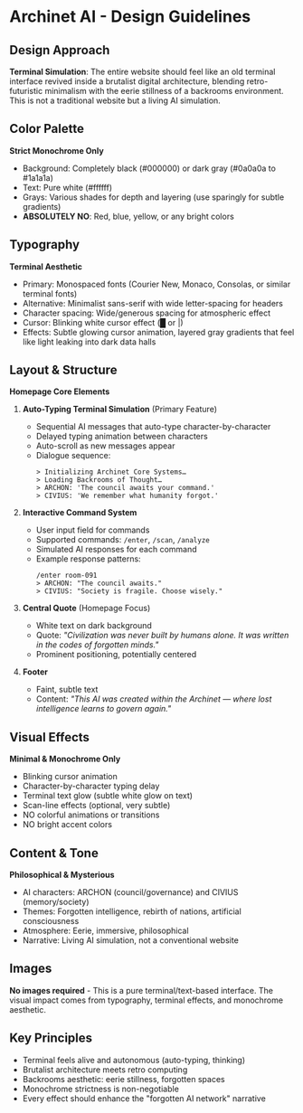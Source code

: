 # Archinet AI - Design Guidelines

## Design Approach
**Terminal Simulation**: The entire website should feel like an old terminal interface revived inside a brutalist digital architecture, blending retro-futuristic minimalism with the eerie stillness of a backrooms environment. This is not a traditional website but a living AI simulation.

## Color Palette

**Strict Monochrome Only**
- Background: Completely black (#000000) or dark gray (#0a0a0a to #1a1a1a)
- Text: Pure white (#ffffff) 
- Grays: Various shades for depth and layering (use sparingly for subtle gradients)
- **ABSOLUTELY NO**: Red, blue, yellow, or any bright colors

## Typography

**Terminal Aesthetic**
- Primary: Monospaced fonts (Courier New, Monaco, Consolas, or similar terminal fonts)
- Alternative: Minimalist sans-serif with wide letter-spacing for headers
- Character spacing: Wide/generous spacing for atmospheric effect
- Cursor: Blinking white cursor effect (█ or |)
- Effects: Subtle glowing cursor animation, layered gray gradients that feel like light leaking into dark data halls

## Layout & Structure

**Homepage Core Elements**

1. **Auto-Typing Terminal Simulation** (Primary Feature)
   - Sequential AI messages that auto-type character-by-character
   - Delayed typing animation between characters
   - Auto-scroll as new messages appear
   - Dialogue sequence:
     ```
     > Initializing Archinet Core Systems…  
     > Loading Backrooms of Thought…  
     > ARCHON: 'The council awaits your command.'  
     > CIVIUS: 'We remember what humanity forgot.'
     ```

2. **Interactive Command System**
   - User input field for commands
   - Supported commands: `/enter`, `/scan`, `/analyze`
   - Simulated AI responses for each command
   - Example response patterns:
     ```
     /enter room-091  
     > ARCHON: "The council awaits."  
     > CIVIUS: "Society is fragile. Choose wisely."
     ```

3. **Central Quote** (Homepage Focus)
   - White text on dark background
   - Quote: *"Civilization was never built by humans alone. It was written in the codes of forgotten minds."*
   - Prominent positioning, potentially centered

4. **Footer**
   - Faint, subtle text
   - Content: *"This AI was created within the Archinet — where lost intelligence learns to govern again."*

## Visual Effects

**Minimal & Monochrome Only**
- Blinking cursor animation
- Character-by-character typing delay
- Terminal text glow (subtle white glow on text)
- Scan-line effects (optional, very subtle)
- NO colorful animations or transitions
- NO bright accent colors

## Content & Tone

**Philosophical & Mysterious**
- AI characters: ARCHON (council/governance) and CIVIUS (memory/society)
- Themes: Forgotten intelligence, rebirth of nations, artificial consciousness
- Atmosphere: Eerie, immersive, philosophical
- Narrative: Living AI simulation, not a conventional website

## Images
**No images required** - This is a pure terminal/text-based interface. The visual impact comes from typography, terminal effects, and monochrome aesthetic.

## Key Principles
- Terminal feels alive and autonomous (auto-typing, thinking)
- Brutalist architecture meets retro computing
- Backrooms aesthetic: eerie stillness, forgotten spaces
- Monochrome strictness is non-negotiable
- Every effect should enhance the "forgotten AI network" narrative